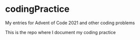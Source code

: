 # codingPractice
My entries for Advent of Code 2021 and other coding problems
<p>This is the repo where I document my coding practice</p>
